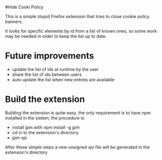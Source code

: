 #Hide Cooki Policy

This is a simple stupid Firefox extension that tries to close cookie policy
banners.

It looks for specific elements by id from a list of known ones, so some work
may be needed in order to keep the list up to date.

Future improvements
===================
* update the list of ids at runtime by the user
* share the list of ids between users
* auto update the list when new entries are available

Build the extension
===================

Building the extension is quite easy, the only requirement is to have npm
installed in the sistem; the procedure is:
* install jpm with npm install -g jpm
* cd in to the extension's directory
* jpm xpi

After these simple steps a new unsigned xpi file will be generated in the
extension's directory
